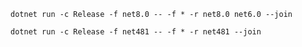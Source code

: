 ```shell
dotnet run -c Release -f net8.0 -- -f * -r net8.0 net6.0 --join
```

```shell
dotnet run -c Release -f net481 -- -f * -r net481 --join
```
